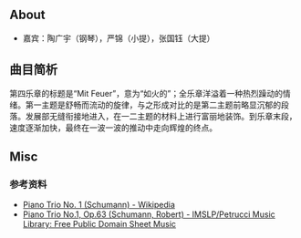 ## About
- 嘉宾：陶广宇（钢琴），严锦（小提），张国钰（大提）

## 曲目简析
第四乐章的标题是“Mit Feuer”，意为“如火的”；全乐章洋溢着一种热烈躁动的情绪。第一主题是舒畅而流动的旋律，与之形成对比的是第二主题前略显沉郁的段落。发展部无缝衔接地进入，在一二主题的材料上进行富丽地装饰。到乐章末段，速度逐渐加快，最终在一波一波的推动中走向辉煌的终点。

<!--more-->

## Misc
### 参考资料
- [Piano Trio No. 1 (Schumann) - Wikipedia](https://en.wikipedia.org/wiki/Piano_Trio_No._1_%28Schumann%29)
- [Piano Trio No.1, Op.63 (Schumann, Robert) - IMSLP/Petrucci Music Library: Free Public Domain Sheet Music](https://imslp.org/wiki/Piano_Trio_No.1,_Op.63_%28Schumann,_Robert%29)
